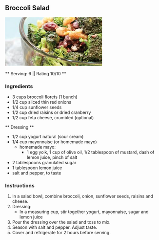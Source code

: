 ## Broccoli Salad

![Picture](../img/broccoli_salad.jpg)

** Serving: 6 || Rating 10/10 **

### Ingredients

- 3 cups broccoli florets (1 bunch)
- 1/2 cup sliced thin red onions
- 1/4 cup sunflower seeds
- 1/2 cup dried raisins or dried cranberry
- 1/2 cup feta cheese, crumbled (optional)

** Dressing **

- 1/2 cup yogurt natural (sour cream)
- 1/4 cup mayonnaise (or homemade mayo)
	- homemade mayo: 
		- 1 egg yolk, 1 cup of olive oil, 1/2 tablespoon of mustard, dash of lemon juice, pinch of salt
- 2 tablespoons granulated sugar
- 1 tablespoon lemon juice
- salt and pepper, to taste

### Instructions

1. In a salad bowl, combine broccoli, onion, sunflower seeds, raisins and cheese.
2. Dressing: 
	- In a measuring cup, stir together yogurt, mayonnaise, sugar and lemon juice
3. Pour the dressing over the salad and toss to mix. 
4. Season with salt and pepper. Adjust taste. 
5. Cover and refrigerate for 2 hours before serving.


